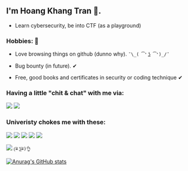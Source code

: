 ## I'm Hoang Khang Tran 👋.

- Learn cybersecurity, be into CTF (as a playground)

### Hobbies: 💖

- Love browsing things on github (dunno why). `¯\_( ͡❛ ͜ʖ ͡❛)_/¯`

- Bug bounty (in future). ✔ 

- Free, good books and certificates in security or coding technique ✔

### Having a little "chit & chat" with me via:

<a href="https://www.facebook.com/hoangkhang.tran.14"><img src="https://img.icons8.com/color/48/000000/facebook.png"/></a>
<a href="#"><img src="https://img.icons8.com/color/48/000000/youtube-play.png"/></a>


### Univeristy chokes me with these:

<div style="display:inline">
<img src="https://img.icons8.com/color/48/000000/c-plus-plus-logo.png"/>
<img src="https://img.icons8.com/color/48/000000/c-sharp-logo.png"/>
<img src="https://img.icons8.com/color/48/000000/c-programming.png"/>
<img src="https://img.icons8.com/color/48/000000/python--v1.png"/>
<img src="https://img.icons8.com/external-tal-revivo-duo-tal-revivo/50/000000/external-django-a-high-level-python-web-framework-that-encourages-rapid-development-logo-duo-tal-revivo.png"/>
</div>
<br>

![](https://komarev.com/ghpvc/?username=khangtictoc)   `(͠≖ ͜ʖ͠≖)👌`

[![Anurag's GitHub stats](https://github-readme-stats.vercel.app/api?username=khangtictoc&show_icons=true&theme=tokyonight )](https://github.com/anuraghazra/github-readme-stats)

